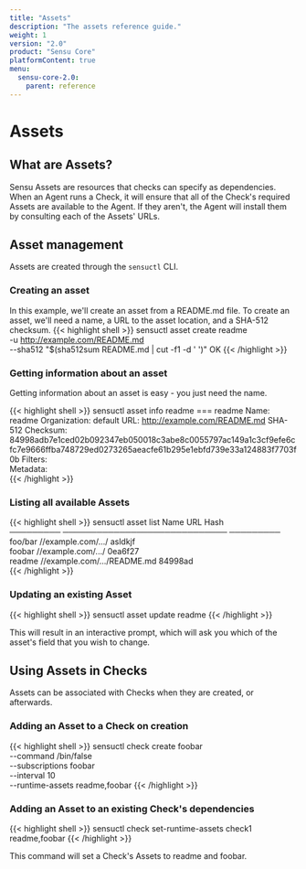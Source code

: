 ```yaml
---
title: "Assets"
description: "The assets reference guide."
weight: 1
version: "2.0"
product: "Sensu Core"
platformContent: true
menu:
  sensu-core-2.0:
    parent: reference
---
```


# Assets

## What are Assets?

Sensu Assets are resources that checks can specify as dependencies. When an
Agent runs a Check, it will ensure that all of the Check's required Assets
are available to the Agent. If they aren't, the Agent will install them by
consulting each of the Assets' URLs.

## Asset management

Assets are created through the `sensuctl` CLI.

### Creating an asset

In this example, we'll create an asset from a README.md file. To create an
asset, we'll need a name, a URL to the asset location, and a SHA-512 checksum.
{{< highlight shell >}}
sensuctl asset create readme \
  -u http://example.com/README.md \
  --sha512 "$(sha512sum README.md | cut -f1 -d ' ')"
OK
{{< /highlight >}}

### Getting information about an asset

Getting information about an asset is easy - you just need the name.

{{< highlight shell >}}
sensuctl asset info readme
=== readme
Name:             readme
Organization:     default
URL:              http://example.com/README.md
SHA-512 Checksum: 84998adb7e1ced02b092347eb050018c3abe8c0055797ac149a1c3cf9efe6cfc7e9666ffba748729ed0273265aeacfe61b295e1ebfd739e33a124883f7703f0b
Filters:          
Metadata:         
{{< /highlight >}}

### Listing all available Assets

{{< highlight shell >}}
sensuctl asset list
   Name                 URL                Hash    
 ───────── ───────────────────────────── ───────── 
  foo/bar   //example.com/.../            asldkjf  
  foobar    //example.com/.../            0ea6f27  
  readme    //example.com/.../README.md   84998ad  
{{< /highlight >}}

### Updating an existing Asset

{{< highlight shell >}}
sensuctl asset update readme
{{< /highlight >}}

This will result in an interactive prompt, which will ask you which of the
asset's field that you wish to change.

## Using Assets in Checks

Assets can be associated with Checks when they are created, or afterwards.

### Adding an Asset to a Check on creation

{{< highlight shell >}}
sensuctl check create foobar \
  --command /bin/false \
  --subscriptions foobar \
  --interval 10 \
  --runtime-assets readme,foobar
{{< /highlight >}}

### Adding an Asset to an existing Check's dependencies

{{< highlight shell >}}
sensuctl check set-runtime-assets check1 readme,foobar
{{< /highlight >}}

This command will set a Check's Assets to readme and foobar.
